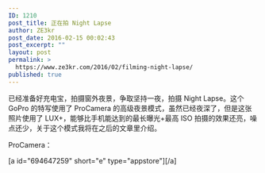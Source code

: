 ```yaml
---
ID: 1210
post_title: 正在拍 Night Lapse
author: ZE3kr
post_date: 2016-02-15 00:02:43
post_excerpt: ""
layout: post
permalink: >
  https://www.ze3kr.com/2016/02/filming-night-lapse/
published: true
---
```

已经准备好充电宝，拍摄窗外夜景，争取坚持一夜，拍摄 Night Lapse。这个 GoPro 的特写使用了 ProCamera 的高级夜景模式，虽然已经夜深了，但是这张照片使用了 LUX+，能够比手机能达到的最长曝光+最高 ISO 拍摄的效果还亮，噪点还少，关于这个模式我将在之后的文章里介绍。

ProCamera：

[a id="694647259" short="e" type="appstore"][/a]